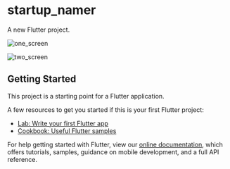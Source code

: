 # startup_namer

A new Flutter project.

![one_screen](https://user-images.githubusercontent.com/58303242/154114139-ff0fe773-29a3-4ca4-bdd3-12a680d5c4ae.png)

![two_screen](https://user-images.githubusercontent.com/58303242/154114149-44a8849b-b6f2-446d-9fb7-f8630545a97b.png)


## Getting Started

This project is a starting point for a Flutter application.

A few resources to get you started if this is your first Flutter project:

- [Lab: Write your first Flutter app](https://flutter.dev/docs/get-started/codelab)
- [Cookbook: Useful Flutter samples](https://flutter.dev/docs/cookbook)

For help getting started with Flutter, view our
[online documentation](https://flutter.dev/docs), which offers tutorials,
samples, guidance on mobile development, and a full API reference.
